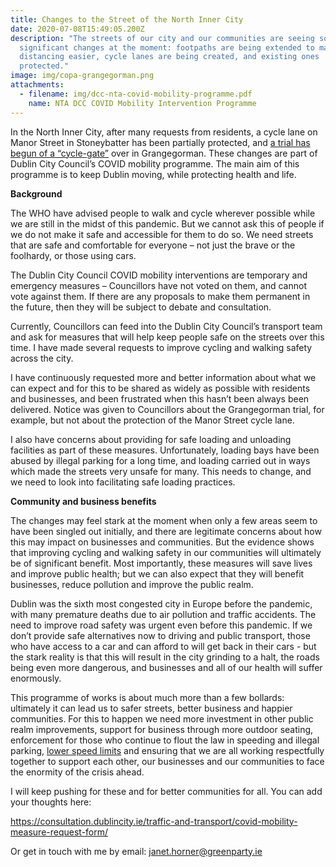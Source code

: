 ```yaml
---
title: Changes to the Street of the North Inner City
date: 2020-07-08T15:49:05.200Z
description: "The streets of our city and our communities are seeing some
  significant changes at the moment: footpaths are being extended to make social
  distancing easier, cycle lanes are being created, and existing ones
  protected."
image: img/copa-grangegorman.png
attachments:
  - filename: img/dcc-nta-covid-mobility-programme.pdf
    name: NTA DCC COVID Mobility Intervention Programme
---
```

 In the North Inner City, after many requests from residents, a cycle lane on Manor Street in Stoneybatter has been partially protected, and [a trial has begun of a “cycle-gate”](https://janethorner.ie/post/filtered-permeability-trial-in-grangegorman/) over in Grangegorman.
These changes are part of Dublin City Council’s COVID mobility programme. The main aim of this programme is to keep Dublin moving, while protecting health and life. 


**Background**


The WHO have advised people to walk and cycle wherever possible while we are still in the midst of this pandemic. But we cannot ask this of people if we do not make it safe and accessible for them to do so. We need streets that are safe and comfortable for everyone – not just the brave or the foolhardy, or those using cars.


The Dublin City Council COVID mobility interventions are temporary and emergency measures – Councillors have not voted on them, and cannot vote against them. If there are any proposals to make them permanent in the future, then they will be subject to debate and consultation. 


Currently, Councillors can feed into the Dublin City Council’s transport team and ask for measures that will help keep people safe on the streets over this time. I have made several requests to improve cycling and walking safety across the city.


I have continuously requested more and better information about what we can expect and for this to be shared as widely as possible with residents and businesses, and been frustrated when this hasn’t been always been delivered. Notice was given to Councillors about the Grangegorman trial, for example, but not about the protection of the Manor Street cycle lane.


I also have concerns about providing for safe loading and unloading facilities as part of these measures. Unfortunately, loading bays have been abused by illegal parking for a long time, and loading carried out in ways which made the streets very unsafe for many. This needs to change, and we need to look into facilitating safe loading practices.


**Community and business benefits** 


The changes may feel stark at the moment when only a few areas seem to have been singled out initially, and there are legitimate concerns about how this may impact on businesses and communities. But the evidence shows that improving cycling and walking safety in our communities will ultimately be of significant benefit. Most importantly, these measures will save lives and improve public health; but we can also expect that they will benefit businesses, reduce pollution and improve the public realm.


Dublin was the sixth most congested city in Europe before the pandemic, with many premature deaths due to air pollution and traffic accidents. The need to improve road safety was urgent even before this pandemic. If we don’t provide safe alternatives now to driving and public transport, those who have access to a car and can afford to will get back in their cars - but the stark reality is that this will result in the city grinding to a halt, the roads being even more dangerous, and businesses and all of our health will suffer enormously.


This programme of works is about much more than a few bollards: ultimately it can lead us to safer streets, better business and happier communities. For this to happen we need more investment in other public realm improvements, support for business through more outdoor seating, enforcement for those who continue to flout the law in speeding and illegal parking, [lower speed limits](https://janethorner.ie/post/change-to-speed-limit-consultation/) and ensuring that we are all working respectfully together to support each other, our businesses and our communities to face the enormity of the crisis ahead. 


I will keep pushing for these and for better communities for all. You can add your thoughts here:

<https://consultation.dublincity.ie/traffic-and-transport/covid-mobility-measure-request-form/>

Or get in touch with me by email: janet.horner@greenparty.ie